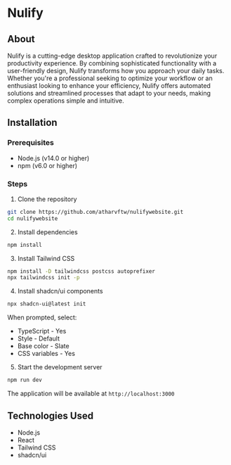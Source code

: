 # Nulify

## About
Nulify is a cutting-edge desktop application crafted to revolutionize your productivity experience. By combining sophisticated functionality with a user-friendly design, Nulify transforms how you approach your daily tasks. Whether you're a professional seeking to optimize your workflow or an enthusiast looking to enhance your efficiency, Nulify offers automated solutions and streamlined processes that adapt to your needs, making complex operations simple and intuitive.

## Installation

### Prerequisites
- Node.js (v14.0 or higher)
- npm (v6.0 or higher)

### Steps

1. Clone the repository
```bash
git clone https://github.com/atharvftw/nulifywebsite.git
cd nulifywebsite
```

2. Install dependencies
```bash
npm install
```

3. Install Tailwind CSS
```bash
npm install -D tailwindcss postcss autoprefixer
npx tailwindcss init -p
```

4. Install shadcn/ui components
```bash
npx shadcn-ui@latest init
```
When prompted, select:
- TypeScript - Yes
- Style - Default
- Base color - Slate
- CSS variables - Yes

5. Start the development server
```bash
npm run dev
```

The application will be available at `http://localhost:3000`

## Technologies Used
- Node.js
- React
- Tailwind CSS
- shadcn/ui


